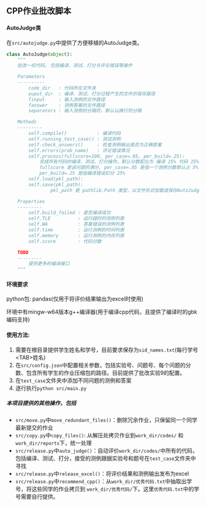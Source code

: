 ## CPP作业批改脚本

#### AutoJudge类

在`src/autojudge.py`中提供了方便移植的AutoJudge类。

```python
class AutoJudge(object):
    """
    批改一份代码, 包括编译、测试、打分与评论错误等操作

    Parameters
    ----------
        code_dir   : 代码所在文件夹
        ouput_dir  : 编译、测试、打分过程产生的文件的保存路径
        finput     : 输入测例的文件路径
        fanswer    : 测例答案的文件路径
        separators : 输入测例的分隔符，默认以换行符分隔

    Methods
    ---------
        self.compile()           : 编译代码
        self.running_test_case() : 测试测例
        self.check_answers()     : 检查测例输出是否为正确答案
        self.errors(prob_name)   : 评论错误情况
        self.process(fullscore=100, per_case=.05, per_build=.25):
            完成所有代码的编译、测试、打分操作。默认分数配比为 编译 25% 代码 25% 测例 50%
            fullscore 是该问题的满分, per_case=.05 是指一个测例分数默认占 5%
            per_build=.25 是指编译错误扣分 25%
        self.load(pkl_path):
        self.save(pkl_path):
                pkl_path 是 pathlib.Path 类型，以文件形式加载或保存AutoJudge对象

    Properties
    ---------
        self.build_failed : 是否编译成功
        self.TLE          : 运行超时的测例列表
        self.WA           : 答案错误的测例列表
        self.time         : 运行测例的时间列表
        self.memory       : 运行测例的内存列表
		self.score        : 代码分数

    TODO
    ---------
        提供更多的编译接口
    """
```

#### 环境要求

python包: pandas(仅用于将评价结果输出为excel时使用)

环境中有mingw-w64版本g++编译器(用于编译cpp代码，且提供了编译时的gbk编码支持)

#### 使用方法:

1. 需要在根目录提供学生姓名和学号，目前要求保存为`sid_names.txt`(每行学号\<TAB\>姓名)
3. 在`src/config.json`中配置相关参数，包括实验号、问题号、每个问题的分数、包含所有学生的作业压缩包的路径。目前提供了批改实验9的配置。
4. 在`test_case`文件夹中添加不同问题的测例和答案
5. 逐行执行`python src/main.py`

##### 本项目提供的其他操作，包括

- `src/move.py`中`move_redundant_files()`：删除冗余作业，只保留同一个同学最新提交的作业
- `src/copy.py`中`copy_files()`: 从解压处拷贝作业到`work_dir/codes/` 和`work_dir/reports`下，统一处理
- `src/release.py`中`auto_judge()`：自动评价`work_dir/codes/`中所有的代码，包括编译、测试、打分，接受的测例跟据实验号和题号在`test_case`文件夹中寻找
- `src/release.py`中`release_excel()`：将评价结果和测例输出发布为excel
- `src/release.py`中`recommend_cpp()`：从`work_dir/优秀代码.txt`中抽取出学号，将这些同学的作业拷贝到 `work_dir/优秀代码/`下。这里`优秀代码.txt`中的学号需要自行提供。





